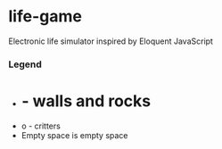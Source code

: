 # life-game
Electronic life simulator inspired by Eloquent JavaScript

### Legend
* # - walls and rocks
* o - critters
* Empty space is empty space
